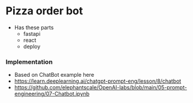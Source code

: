 # Pizza order bot
* Has these parts
  * fastapi
  * react
  * deploy

### Implementation
* Based on ChatBot example here
* https://learn.deeplearning.ai/chatgpt-prompt-eng/lesson/8/chatbot
* https://github.com/elephantscale/OpenAI-labs/blob/main/05-prompt-engineering/07-Chatbot.ipynb

